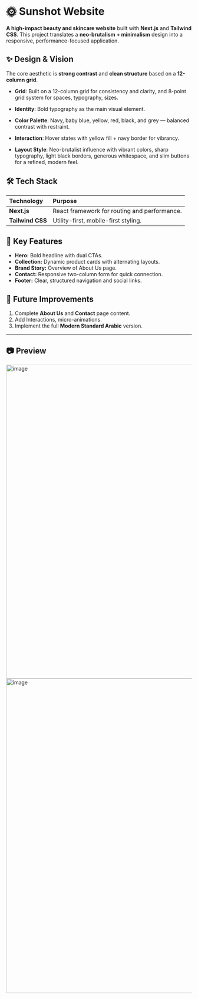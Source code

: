 # 🌞 Sunshot Website

**A high-impact beauty and skincare website** built with **Next.js** and **Tailwind CSS**. This project translates a **neo-brutalism + minimalism** design into a responsive, performance-focused application.

## ✨ Design & Vision

The core aesthetic is **strong contrast** and **clean structure** based on a **12-column grid**.

* **Grid**: Built on a 12-column grid for consistency and clarity, and 8-point grid system for spaces, typography, sizes.

* **Identity**: Bold typography as the main visual element.

* **Color Palette**: Navy, baby blue, yellow, red, black, and grey — balanced contrast with restraint.

* **Interaction**: Hover states with yellow fill + navy border for vibrancy.

* **Layout Style**: Neo-brutalist influence with vibrant colors, sharp typography, light black borders, generous whitespace, and slim buttons for a refined, modern feel.

## 🛠️ Tech Stack

| Technology | Purpose |
| :--- | :--- |
| **Next.js** | React framework for routing and performance. |
| **Tailwind CSS** | Utility-first, mobile-first styling. |

## 🧩 Key Features

* **Hero:** Bold headline with dual CTAs.
* **Collection:** Dynamic product cards with alternating layouts.
* **Brand Story:** Overview of About Us page.
* **Contact:** Responsive two-column form for quick connection.
* **Footer:** Clear, structured navigation and social links.

## 🔮 Future Improvements

1.  Complete **About Us** and **Contact** page content.
2.  Add Interactions, micro-animations.
3.  Implement the full **Modern Standard Arabic** version.

---

## 📷 Preview
<img width="1462" height="851" alt="image" src="https://github.com/user-attachments/assets/00bdee55-aeba-4694-89d9-7e44e742068f" />
<img width="1462" height="853" alt="image" src="https://github.com/user-attachments/assets/42e6e743-520a-4a48-9f55-41aaf592d519" />

